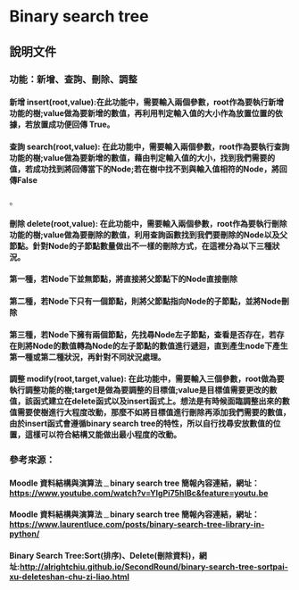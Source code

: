 # Binary search tree 
## 說明文件
### 功能：新增、查詢、刪除、調整

#### 新增 insert(root,value):在此功能中，需要輸入兩個參數，root作為要執行新增功能的樹;value做為要新增的數值，再利用判定輸入值的大小作為放置位置的依據，若放置成功便回傳 True。

#### 查詢 search(root,value): 在此功能中，需要輸入兩個參數，root作為要執行查詢功能的樹;value做為要新增的數值，藉由判定輸入值的大小，找到我們需要的值，若成功找到將回傳當下的Node;若在樹中找不到與輸入值相符的Node，將回傳False
。
#### 刪除 delete(root,value): 在此功能中，需要輸入兩個參數，root作為要執行刪除功能的樹;value做為要刪除的數值，利用查詢函數找到我們要刪除的Node以及父節點。針對Node的子節點數量做出不一樣的刪除方式，在這裡分為以下三種狀況。
#### 第一種，若Node下並無節點，將直接將父節點下的Node直接刪除
#### 第二種，若Node下只有一個節點，則將父節點指向Node的子節點，並將Node刪除
#### 第三種，若Node下擁有兩個節點，先找尋Node左子節點，查看是否存在，若存在則將Node的數值轉為Node的左子節點的數值進行遞迴，直到產生node下產生第一種或第二種狀況，再針對不同狀況處理。
#### 調整 modify(root,target,value): 在此功能中，需要輸入三個參數，root做為要執行調整功能的樹;target是做為要調整的目標值;value是目標值需要更改的數值，該函式建立在delete函式以及insert函式上。想法是有時候面臨調整出來的數值需要使樹進行大程度改動，那麼不如將目標值進行刪除再添加我們需要的數值，由於insert函式會遵循binary search tree的特性，所以自行找尋安放數值的位置，這樣可以符合結構又能做出最小程度的改動。

### 參考來源：
#### Moodle 資料結構與演算法﹍binary search tree 簡報內容連結，網址：https://www.youtube.com/watch?v=YlgPi75hIBc&feature=youtu.be
#### Moodle 資料結構與演算法﹍binary search tree 簡報內容連結，網址：https://www.laurentluce.com/posts/binary-search-tree-library-in-python/
#### Binary Search Tree:Sort(排序)、Delete(刪除資料)，網址:http://alrightchiu.github.io/SecondRound/binary-search-tree-sortpai-xu-deleteshan-chu-zi-liao.html
